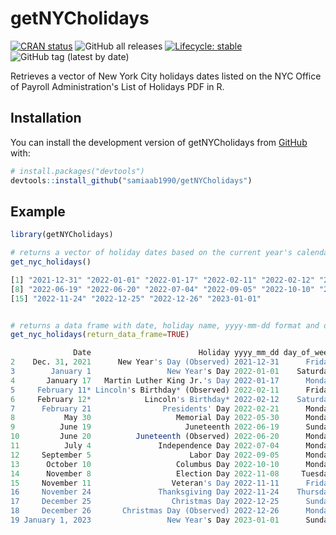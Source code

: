 # getNYCholidays

<!-- badges: start -->
[![CRAN status](https://www.r-pkg.org/badges/version/getNYCholidays)](https://CRAN.R-project.org/package=getNYCholidays)
![GitHub all releases](https://img.shields.io/github/downloads/samiaab1990/getNYCholidays/total)
[![Lifecycle: stable](https://img.shields.io/badge/lifecycle-stable-brightgreen.svg)](https://lifecycle.r-lib.org/articles/stages.html#stable)
![GitHub tag (latest by date)](https://img.shields.io/github/v/tag/samiaab1990/getNYCholidays)

<!-- badges: end -->

Retrieves a vector of New York City holidays dates listed on the NYC Office of Payroll Administration's List of Holidays PDF in R. 

## Installation

You can install the development version of getNYCholidays from [GitHub](https://github.com/) with:

``` r
# install.packages("devtools")
devtools::install_github("samiaab1990/getNYCholidays")
```

## Example


``` r
library(getNYCholidays)

# returns a vector of holiday dates based on the current year's calendar 
get_nyc_holidays()

[1] "2021-12-31" "2022-01-01" "2022-01-17" "2022-02-11" "2022-02-12" "2022-02-21" "2022-05-30"
[8] "2022-06-19" "2022-06-20" "2022-07-04" "2022-09-05" "2022-10-10" "2022-11-08" "2022-11-11"
[15] "2022-11-24" "2022-12-25" "2022-12-26" "2023-01-01"


# returns a data frame with date, holiday name, yyyy-mm-dd format and day of week based on the current year's calendar 
get_nyc_holidays(return_data_frame=TRUE)

              Date                        Holiday yyyy_mm_dd day_of_week
2    Dec. 31, 2021      New Year's Day (Observed) 2021-12-31      Friday
3        January 1                 New Year's Day 2022-01-01    Saturday
4       January 17   Martin Luther King Jr.'s Day 2022-01-17      Monday
5     February 11* Lincoln's Birthday* (Observed) 2022-02-11      Friday
6     February 12*            Lincoln's Birthday* 2022-02-12    Saturday
7      February 21                Presidents' Day 2022-02-21      Monday
8           May 30                   Memorial Day 2022-05-30      Monday
9          June 19                     Juneteenth 2022-06-19      Sunday
10         June 20          Juneteenth (Observed) 2022-06-20      Monday
11          July 4               Independence Day 2022-07-04      Monday
12     September 5                      Labor Day 2022-09-05      Monday
13      October 10                   Columbus Day 2022-10-10      Monday
14      November 8                   Election Day 2022-11-08     Tuesday
15     November 11                  Veteran's Day 2022-11-11      Friday
16     November 24               Thanksgiving Day 2022-11-24    Thursday
17     December 25                  Christmas Day 2022-12-25      Sunday
18     December 26       Christmas Day (Observed) 2022-12-26      Monday
19 January 1, 2023                 New Year's Day 2023-01-01      Sunday
```

